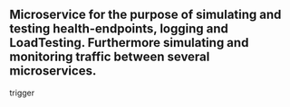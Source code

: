 ## Microservice for the purpose of simulating and testing health-endpoints, logging and LoadTesting. Furthermore simulating and monitoring traffic between several microservices.
trigger
